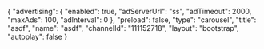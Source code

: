 {
    "advertising": {
        "enabled": true,
        "adServerUrl": "ss",
        "adTimeout": 2000,
        "maxAds": 100,
        "adInterval": 0
    },
    "preload": false,
    "type": "carousel",
    "title": "asdf",
    "name": "asdf",
    "channelId": "111152718",
    "layout": "bootstrap",
    "autoplay": false
}